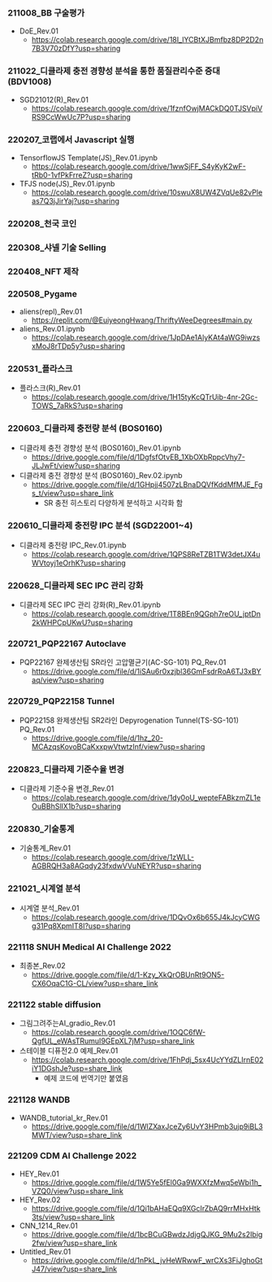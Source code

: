 ### 211008_BB 구술평가
- DoE_Rev.01
  - https://colab.research.google.com/drive/18I_lYCBtXJBmfbz8DP2D2n7B3V70zDfY?usp=sharing

### 211022_디클라제 충전 경향성 분석을 통한 품질관리수준 증대 (BDV1008)
- SGD21012(R)_Rev.01
  - https://colab.research.google.com/drive/1fznfOwjMACkDQ0TJSVpiVRS9CcWwUc7P?usp=sharing

### 220207_코랩에서 Javascript 실행
- TensorflowJS Template(JS)_Rev.01.ipynb
  - https://colab.research.google.com/drive/1wwSjFF_S4yKyK2wF-tRb0-1vfPkFrreZ?usp=sharing
- TFJS node(JS)_Rev.01.ipynb
  - https://colab.research.google.com/drive/10swuX8UW4ZVqUe82vPleas7Q3jJirYaj?usp=sharing

### 220208_천국 코인

### 220308_샤넬 기술 Selling

### 220408_NFT 제작

### 220508_Pygame
- aliens(repl)_Rev.01
  - https://replit.com/@EuiyeongHwang/ThriftyWeeDegrees#main.py
- aliens_Rev.01.ipynb
  - https://colab.research.google.com/drive/1JpDAe1AlyKAt4aWG9iwzsxMoJ8rTDp5y?usp=sharing

### 220531_플라스크
- 플라스크(R)_Rev.01
  - https://colab.research.google.com/drive/1H15tyKcQTrUib-4nr-2Gc-TOWS_7aRkS?usp=sharing

### 220603_디클라제 충전량 분석 (BOS0160)
- 디클라제 충전 경향성 분석 (BOS0160)_Rev.01.ipynb
  - https://drive.google.com/file/d/1DgfsfOtvEB_1XbOXbRppcVhy7-JLJwFt/view?usp=sharing
- 디클라제 충전 경향성 분석 (BOS0160)_Rev.02.ipynb
  - https://drive.google.com/file/d/1GHpjj4507zLBnaDQVfKddMfMJE_Fgs_t/view?usp=share_link
    - SR 충전 히스토리 다양하게 분석하고 시각화 함

### 220610_디클라제 충전량 IPC 분석 (SGD22001~4)
- 디클라제 충전량 IPC_Rev.01.ipynb
  - https://colab.research.google.com/drive/1QPS8ReTZB1TW3detJX4uWVtoyj1eOrhK?usp=sharing

### 220628_디클라제 SEC IPC 관리 강화
- 디클라제 SEC IPC 관리 강화(R)_Rev.01.ipynb
  - https://colab.research.google.com/drive/1T8BEn9QGph7reOU_jptDn2kWHPCpUKwU?usp=sharing

### 220721_PQP22167 Autoclave
- PQP22167 완제생산팀 SR라인 고압멸균기(AC-SG-101) PQ_Rev.01
  - https://drive.google.com/file/d/1iSAu6r0xzjbl36GmFsdrRoA6TJ3xBYaq/view?usp=sharing

### 220729_PQP22158 Tunnel
- PQP22158 완제생산팀 SR2라인 Depyrogenation Tunnel(TS-SG-101) PQ_Rev.01
  - https://drive.google.com/file/d/1hz_20-MCAzqsKovoBCaKxxpwVtwtzInf/view?usp=sharing

### 220823_디클라제 기준수율 변경
- 디클라제 기준수율 변경_Rev.01
  - https://colab.research.google.com/drive/1dy0oU_wepteFABkzmZL1eOuBBhSlIX1b?usp=sharing

### 220830_기술통계
- 기술통계_Rev.01
  - https://colab.research.google.com/drive/1zWLL-AGBRQH3a8AGqdy23fxdwVVuNEYR?usp=sharing

### 221021_시계열 분석
- 시계열 분석_Rev.01
  - https://colab.research.google.com/drive/1DQvOx6b655J4kJcyCWGg31Pq8XpmIT8I?usp=sharing
  
### 221118 SNUH Medical AI Challenge 2022
- 최종본_Rev.02
  - https://drive.google.com/file/d/1-Kzy_XkQrOBUnRt9ON5-CX6OqaC1G-CL/view?usp=share_link

### 221122 stable diffusion
- 그림그려주는AI_gradio_Rev.01
  - https://colab.research.google.com/drive/1OQC6fW-QgfUL_eWAsTRumuI9GEpXL7jM?usp=share_link
- 스테이블 디퓨전2.0 예제_Rev.01
  - https://colab.research.google.com/drive/1FhPdj_5sx4UcYYdZLIrnE02iY1DGshJe?usp=share_link
    - 예제 코드에 번역기만 붙였음

### 221128 WANDB
- WANDB_tutorial_kr_Rev.01
  - https://drive.google.com/file/d/1WlZXaxJceZy6UvY3HPmb3ujp9iBL3MWT/view?usp=share_link
  
### 221209 CDM AI Challenge 2022
- HEY_Rev.01
  - https://drive.google.com/file/d/1W5Ye5fEl0Ga9WXXfzMwq5eWbi1h_VZQ0/view?usp=share_link
- HEY_Rev.02  
  - https://drive.google.com/file/d/1Qi1bAHaEQq9XGcIrZbAQ9rrMHxHtk3ts/view?usp=share_link
- CNN_1214_Rev.01
  - https://drive.google.com/file/d/1bcBCuGBwdzJdjgQJKG_9Mu2s2Ibig2fw/view?usp=share_link
- Untitled_Rev.01
  - https://drive.google.com/file/d/1nPkL_jvHeWRwwF_wrCXs3FiJghoGtJ47/view?usp=share_link
  






